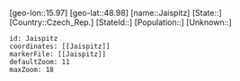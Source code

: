 ﻿---
location: [48.98,15.97]
mapzoom: [7,12] 
mapmarker: city 
type: City
tags:
- geo/City


SpocWebEntityId: 31153
isDeleted: false
confidential: public

---
[geo-lon::15.97]
[geo-lat::48.98]
[name::Jaispitz]
[State::]
[Country::Czech_Rep.]
[StateId::]
[Population::]
[Unknown::]


```leaflet
id: Jaispitz
coordinates: [[Jaispitz]]
markerFile: [[Jaispitz]]
defaultZoom: 11 
maxZoom: 18
```
